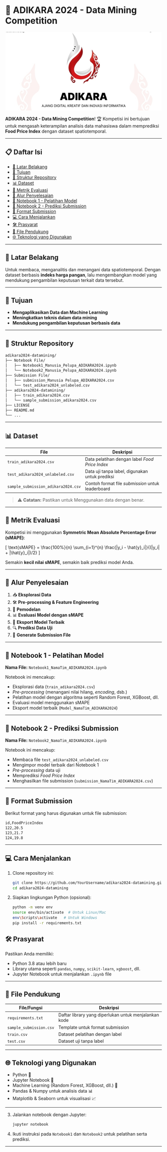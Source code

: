 # 🌟 **ADIKARA 2024 - Data Mining Competition**

![ADIKARA 2024 Banner](https://github.com/Arfazrll/AllReference/blob/main/Adikara.image.header.png?raw=true)

**ADIKARA 2024 - Data Mining Competition**! 🏆 
Kompetisi ini bertujuan untuk mengasah keterampilan analisis data mahasiswa dalam memprediksi **Food Price Index** dengan dataset spatiotemporal.

---

## 📋 **Daftar Isi**

- [🌟 Latar Belakang](#-latar-belakang)
- [🎯 Tujuan](#-tujuan)
- [📂 Struktur Repository](#-struktur-repository)
- [📊 Dataset](#-dataset)
- [📏 Metrik Evaluasi](#-metrik-evaluasi)
- [🚀 Alur Penyelesaian](#-alur-penyelesaian)
- [📘 Notebook 1 - Pelatihan Model](#-notebook-1---pelatihan-model)
- [📗 Notebook 2 - Prediksi Submission](#-notebook-2---prediksi-submission)
- [📑 Format Submission](#-format-submission)
- [💻 Cara Menjalankan](#-cara-menjalankan)
-  [🛠️ Prasyarat](#%EF%B8%8F-prasyarat)
- [📂 File Pendukung](#-file-pendukung)
- [🌐 Teknologi yang Digunakan](#-teknologi-yang-digunakan)

---

## 🌟 **Latar Belakang**
Untuk membaca, menganalitis dan menangani data spatiotemporal. Dengan dataset berbasis **indeks harga pangan**, lalu mengembangkan model yang mendukung pengambilan keputusan terkait data tersebut.

---

## 🎯 **Tujuan**
- **Mengaplikasikan Data dan Machine Learning**
- **Meningkatkan teknis dalam data mining**
- **Mendukung pengambilan keputusan berbasis data**

---

## 📂 **Struktur Repository**

```plaintext
adikara2024-datamining/
├── Notebook File/
│   ├── Notebook1_Manusia_Pelupa_ADIKARA2024.ipynb
│   └── Notebook2_Manusia_Pelupa_ADIKARA2024.ipynb
├── Submission File/
│   ├── submission_Manusia Pelupa_ADIKARA2024.csv
│   └── test_adikara2024_unlabeled.csv
├── adikara2024-datamining/
│   ├── train_adikara2024.csv
│   └── sample_submission_adikara2024.csv
├── LICENSE
├── README.md
└── ...
```

---

## 📊 **Dataset**

| **File**                   | **Deskripsi**                                                |
|----------------------------|------------------------------------------------------------|
| `train_adikara2024.csv`    | Data pelatihan dengan label *Food Price Index*              |
| `test_adikara2024_unlabeled.csv` | Data uji tanpa label, digunakan untuk prediksi                 |
| `sample_submission_adikara2024.csv` | Contoh format file *submission* untuk leaderboard            |

> ⚠️ **Catatan:** Pastikan untuk Menggunakan data dengan benar.

---

## 📏 **Metrik Evaluasi**
Kompetisi ini menggunakan **Symmetric Mean Absolute Percentage Error (sMAPE)**:

\[ \text{sMAPE} = \frac{100\%}{n} \sum_{i=1}^{n} \frac{|y_i - \hat{y}_i|}{(|y_i| + |\hat{y}_i|)/2} \]

Semakin **kecil nilai sMAPE**, semakin baik prediksi model Anda.

---

## 🚀 **Alur Penyelesaian**

1. 📥 **Eksplorasi Data**
2. 🛠️ **Pre-processing & Feature Engineering**
3. 🧠 **Pemodelan**
4. 📊 **Evaluasi Model dengan sMAPE**
5. 💾 **Eksport Model Terbaik**
6. 🔍 **Prediksi Data Uji**
7. 📝 **Generate Submission File**

---

## 📘 **Notebook 1 - Pelatihan Model**
**Nama File:** `Notebook1_NamaTim_ADIKARA2024.ipynb`

Notebook ini mencakup:
- Eksplorasi data (`train_adikara2024.csv`)
- *Pre-processing* (menangani nilai hilang, *encoding*, dsb.)
- Pelatihan model dengan algoritma seperti Random Forest, XGBoost, dll.
- Evaluasi model menggunakan sMAPE
- Eksport model terbaik (`Model_NamaTim_ADIKARA2024`)

---

## 📗 **Notebook 2 - Prediksi Submission**
**Nama File:** `Notebook2_NamaTim_ADIKARA2024.ipynb`

Notebook ini mencakup:
- Membaca file `test_adikara2024_unlabeled.csv`
- Mengimpor model terbaik dari Notebook 1
- *Pre-processing* data uji
- Memprediksi *Food Price Index*
- Menghasilkan file submission (`submission_NamaTim_ADIKARA2024.csv`)

---

## 📑 **Format Submission**

Berikut format yang harus digunakan untuk file submission:

```csv
id,FoodPriceIndex
122,20.5
123,21.7
124,19.8
```

---

## 💻 **Cara Menjalankan**

1. Clone repository ini:
   ```bash
   git clone https://github.com/YourUsername/adikara2024-datamining.git
   cd adikara2024-datamining
   ```

2. Siapkan lingkungan Python (opsional):
   ```bash
   python -m venv env
   source env/bin/activate  # Untuk Linux/Mac
   env\Scripts\activate   # Untuk Windows
   pip install -r requirements.txt
   ```

## 🛠️ **Prasyarat**

Pastikan Anda memiliki:
- Python 3.8 atau lebih baru
- Library utama seperti `pandas`, `numpy`, `scikit-learn`, `xgboost`, dll.
- Jupyter Notebook untuk menjalankan `.ipynb` file

---

## 📂 **File Pendukung**

| **File/Fungsi**          | **Deskripsi** |
|--------------------------|---------------|
| `requirements.txt`       | Daftar library yang diperlukan untuk menjalankan kode |
| `sample_submission.csv`  | Template untuk format submission |
| `train.csv`              | Dataset pelatihan dengan label |
| `test.csv`               | Dataset uji tanpa label |

---

## 🌐 **Teknologi yang Digunakan**

- Python 🐍
- Jupyter Notebook 📓
- Machine Learning (Random Forest, XGBoost, dll.) 🤖
- Pandas & Numpy untuk analisis data 📊
- Matplotlib & Seaborn untuk visualisasi 📈

---

3. Jalankan notebook dengan Jupyter:
   ```bash
   jupyter notebook
   ```

4. Ikuti instruksi pada `Notebook1` dan `Notebook2` untuk pelatihan serta prediksi.

---
